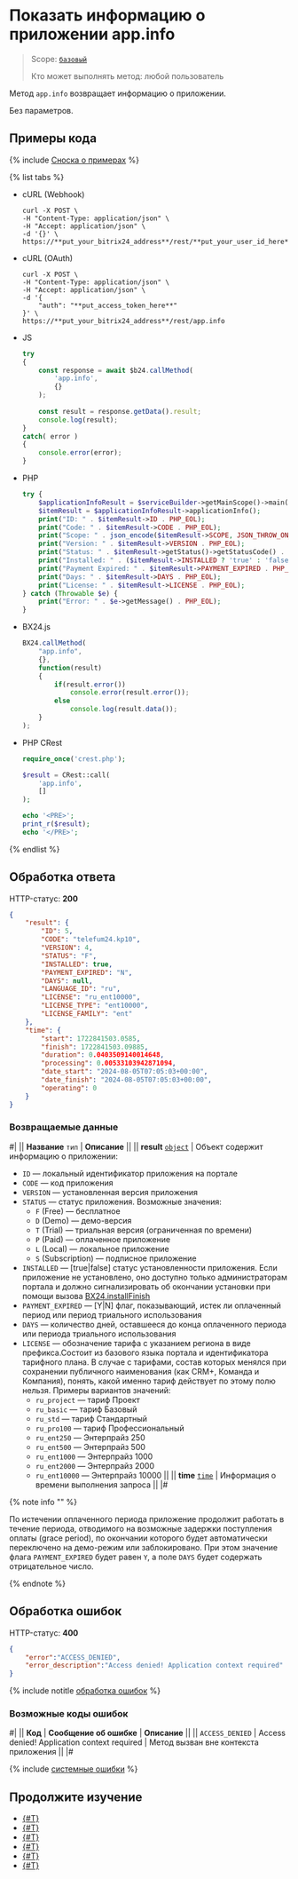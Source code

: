 # Показать информацию о приложении app.info

> Scope: [`базовый`](../../scopes/permissions.md)
>
> Кто может выполнять метод: любой пользователь

Метод `app.info` возвращает информацию о приложении.

Без параметров. 

## Примеры кода

{% include [Сноска о примерах](../../../_includes/examples.md) %}

{% list tabs %}

- cURL (Webhook)

    ```curl
    curl -X POST \
    -H "Content-Type: application/json" \
    -H "Accept: application/json" \
    -d '{}' \
    https://**put_your_bitrix24_address**/rest/**put_your_user_id_here**/**put_your_webbhook_here**/app.info
    ```

- cURL (OAuth)

    ```curl
    curl -X POST \
    -H "Content-Type: application/json" \
    -H "Accept: application/json" \
    -d '{
        "auth": "**put_access_token_here**"
    }' \
    https://**put_your_bitrix24_address**/rest/app.info
    ```

- JS


    ```js
    try
    {
    	const response = await $b24.callMethod(
    		'app.info',
    		{}
    	);
    	
    	const result = response.getData().result;
    	console.log(result);
    }
    catch( error )
    {
    	console.error(error);
    }
    ```

- PHP

    ```php        
    try {
        $applicationInfoResult = $serviceBuilder->getMainScope()->main()->getApplicationInfo();
        $itemResult = $applicationInfoResult->applicationInfo();
        print("ID: " . $itemResult->ID . PHP_EOL);
        print("Code: " . $itemResult->CODE . PHP_EOL);
        print("Scope: " . json_encode($itemResult->SCOPE, JSON_THROW_ON_ERROR) . PHP_EOL);
        print("Version: " . $itemResult->VERSION . PHP_EOL);
        print("Status: " . $itemResult->getStatus()->getStatusCode() . PHP_EOL);
        print("Installed: " . ($itemResult->INSTALLED ? 'true' : 'false') . PHP_EOL);
        print("Payment Expired: " . $itemResult->PAYMENT_EXPIRED . PHP_EOL);
        print("Days: " . $itemResult->DAYS . PHP_EOL);
        print("License: " . $itemResult->LICENSE . PHP_EOL);
    } catch (Throwable $e) {
        print("Error: " . $e->getMessage() . PHP_EOL);
    }
    ```

- BX24.js

    ```js
    BX24.callMethod(
        "app.info",
        {},
        function(result)
        {
            if(result.error())
                console.error(result.error());
            else
                console.log(result.data());
        }
    );
    ```

- PHP CRest

    ```php
    require_once('crest.php');

    $result = CRest::call(
        'app.info',
        []
    );

    echo '<PRE>';
    print_r($result);
    echo '</PRE>';
    ```

{% endlist %}

## Обработка ответа

HTTP-статус: **200**

```json
{
    "result": {
        "ID": 5,
        "CODE": "telefum24.kp10",
        "VERSION": 4,
        "STATUS": "F",
        "INSTALLED": true,
        "PAYMENT_EXPIRED": "N",
        "DAYS": null,
        "LANGUAGE_ID": "ru",
        "LICENSE": "ru_ent10000",
        "LICENSE_TYPE": "ent10000",
        "LICENSE_FAMILY": "ent"
    },
    "time": {
        "start": 1722841503.0585,
        "finish": 1722841503.09885,
        "duration": 0.0403509140014648,
        "processing": 0.00533103942871094,
        "date_start": "2024-08-05T07:05:03+00:00",
        "date_finish": "2024-08-05T07:05:03+00:00",
        "operating": 0
    }
}
```

### Возвращаемые данные

#|
|| **Название**
`тип` | **Описание** ||
|| **result**
[`object`](../../data-types.md) | Объект содержит информацию о приложении:

- `ID` — локальный идентификатор приложения на портале 
- `CODE` — код приложения 
- `VERSION` — установленная версия приложения 
- `STATUS` — статус приложения. Возможные значения:
    - `F` (Free) — бесплатное
    - `D` (Demo) — демо-версия
    - `T` (Trial) — триальная версия (ограниченная по времени)
    - `P` (Paid) — оплаченное приложение
    - `L` (Local) — локальное приложение
    - `S` (Subscription) — подписное приложение 
- `INSTALLED` — [true\|false] cтатус установленности приложения. Если приложение не установлено, оно доступно только администраторам портала и должно сигнализировать об окончании установки при помощи вызова [BX24.installFinish](../../../sdk/bx24-js-sdk/system-functions/bx24-install-finish.md)
- `PAYMENT_EXPIRED` — [Y\|N] флаг, показывающий, истек ли оплаченный период или период триального использования
- `DAYS` — количество дней, оставшееся до конца оплаченного периода или периода триального использования
- `LICENSE` — обозначение тарифа с указанием региона в виде префикса.Состоит из базового языка портала и идентификатора тарифного плана. В случае с тарифами, состав которых менялся при сохранении публичного наименования (как CRM+, Команда и Компания), понять, какой именно тариф действует по этому полю нельзя. Примеры вариантов значений:
    - `ru_project` — тариф Проект
    - `ru_basic` — тариф Базовый
    - `ru_std` — тариф Стандартный
    - `ru_pro100` — тариф Профессиональный
    - `ru_ent250` — Энтерпрайз 250
    - `ru_ent500` — Энтерпрайз 500
    - `ru_ent1000` — Энтерпрайз 1000
    - `ru_ent2000` — Энтерпрайз 2000
    - `ru_ent10000` — Энтерпрайз 10000 ||
|| **time**
[`time`](../../data-types.md) | Информация о времени выполнения запроса ||
|#

{% note info "" %}

По истечении оплаченного периода приложение продолжит работать в течение периода, отводимого на возможные задержки поступления оплаты (grace period), по окончании которого будет автоматически переключено на демо-режим или заблокировано. При этом значение флага `PAYMENT_EXPIRED` будет равен `Y`, а поле `DAYS` будет содержать отрицательное число.

{% endnote %}

## Обработка ошибок

HTTP-статус: **400**

```json
{
    "error":"ACCESS_DENIED",
    "error_description":"Access denied! Application context required"
}
```

{% include notitle [обработка ошибок](../../../_includes/error-info.md) %} 

### Возможные коды ошибок

#|
|| **Код** | **Cообщение об ошибке** | **Описание** ||
|| `ACCESS_DENIED` | Access denied! Application context required | Метод вызван вне контекста приложения ||
|#

{% include [системные ошибки](../../../_includes/system-errors.md) %}

## Продолжите изучение

- [{#T}](./method-get.md)
- [{#T}](./scope.md)
- [{#T}](./access-name.md)
- [{#T}](./feature-get.md)
- [{#T}](./server-time.md)
- [{#T}](./methods.md)